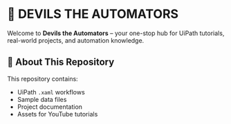 # 👹 DEVILS THE AUTOMATORS

Welcome to **Devils the Automators** – your one-stop hub for UiPath tutorials, real-world projects, and automation knowledge.

## 🔧 About This Repository
This repository contains:
- UiPath `.xaml` workflows
- Sample data files
- Project documentation
- Assets for YouTube tutorials

